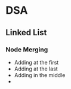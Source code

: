 # DSA
## Linked List 
### Node Merging 
- Adding at the first
- Adding at the last
- Adding in the middle
- 
